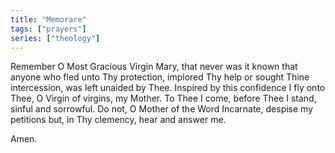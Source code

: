 ```yaml
---
title: "Memorare"
tags: ["prayers"]
series: ["theology"]
---
```

Remember O Most Gracious Virgin Mary, that never was it known that anyone who fled unto Thy protection, implored Thy help or sought Thine intercession, was left unaided by Thee. Inspired by this confidence I fly onto Thee, O Virgin of virgins, my Mother. To Thee I come, before Thee I stand, sinful and sorrowful. Do not, O Mother of the Word Incarnate, despise my petitions but, in Thy clemency, hear and answer me.

Amen.